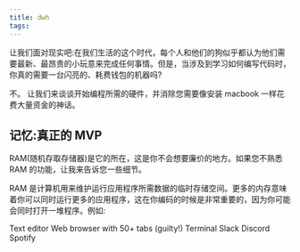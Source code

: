```yaml
---
title: dwh
tags:
---
```


让我们面对现实吧:在我们生活的这个时代，每个人和他们的狗似乎都认为他们需要最新、最昂贵的小玩意来完成任何事情。但是，当涉及到学习如何编写代码时，你真的需要一台闪亮的、耗费钱包的机器吗?

不。
让我们来谈谈开始编程所需的硬件，并消除您需要像安装 macbook 一样花费大量资金的神话。

## 记忆:真正的 MVP

RAM(随机存取存储器)是它的所在，这是你不会想要廉价的地方。如果您不熟悉 RAM 的功能，让我来告诉您一些细节。

RAM 是计算机用来维护运行应用程序所需数据的临时存储空间。更多的内存意味着你可以同时运行更多的应用程序，这在你编码的时候是非常重要的，因为你可能会同时打开一堆程序。例如:

Text editor
Web browser with 50+ tabs (guilty!)
Terminal
Slack
Discord
Spotify
